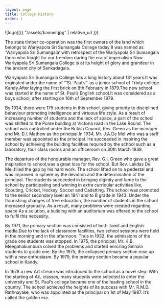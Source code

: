 ```yaml
---
layout: page
title: College History
order: 1
---
```

![logo]({{ "/assets/banner.jpg" | relative_url }})

The state timber co-operation was the first owners of the land which belongs to Wariyapola Sri Sumangala College today.It was named as ‘Wariyapola Sri Sumangala’ with retrospect of the Wariyapola Sri Sumangala thero who fought for our freedom during the era of imperialism.Now Wariyapola Sri Sumangala College is at its height of glory and grandeur in the ancient city of Senkadagala.


Wariyapola Sri Sumangala College has a long history about 131 years.It was orginated under the name of “‘St. Paul’s”‘ as a junior school of Trinty college Kandy.After laying the first brick on 8th February in 1879.The new school was started in the name of St. Paul’s English school.It was considered as a boys school, after starting on 16th of September 1879.

By 1934, there were 175 students in this school, giving priority to disciplined behaviour promoting intelligence and virtuous life style. As a result of increasing number of students and the lack of space, a part of the school was shifted to the Purse building at Victoria road in the Lake Round. The school was controlled under the British Council, Rev. Green as the manager and Mr. D.I. Mathew as the principal.In 1934, Mr. J.A.De Mel who was a staff member was appointed as the principal. He succeeded in inspiring the school by achieving the building facilities required by the school such as a laboratory, four class rooms and an officeroom on 30th March 1939.


The departure of the honourable manager, Rev. G.I. Green who gave a great inspiration to school,was a great loss for the school. But Rev. Lakdas De Mel,filled the gap by his hard work. The school lifted on to a pedestal and was improved in sphere by the devotion and the determination of the principal. The students succeeded in bringing diginity and fame to the school by participating and winning in extra curricular activities like, Scouting, Cricket, Hockey, Soccer and Cadetting. The school was promoted to the senior secondary level an 1941 and to B grade in 1943. Under the flourishing changes of free education, the number of students in the school increased gradually. As a result, many problems were created regarding space As a solution, a building with an auditorium was offered to the school to fulfil this necessity.


By 1971, the primary section was consisted of both Tamil and English media.Due to the lack of classroom facilities, two school sessions were held in the morning and in the afternoon. Thus in 1932, the admissions of the grade one students was stopped. In 1975, the principal, Mr. K.B. Meegahakumbura solved the problems and started enrolling Sinhala students to grade one. By the 1975, the collapsed primary section rose up with a new enthusiasm. By 1979, the primary section became a popular school in Kandy.


In 1978 a new Art stream was introduced to the school as a novel step. With the starting of A/L classes, many students were selected to enter the university and St. Paul’s college became one of the leading school in the country. The school achieved the heights of its success with Mr. R.M.D. Rathnayake, who was appointed as the principal on 1st of May 1987. It’s called the golden era.